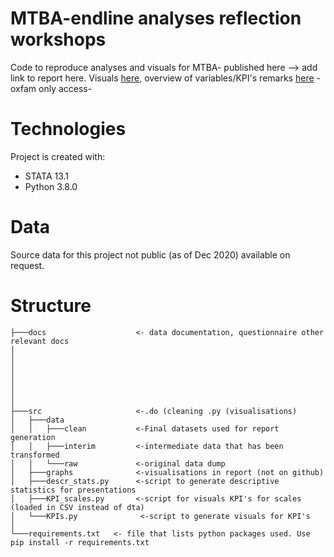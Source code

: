 # MTBA-endline analyses reflection workshops

Code to reproduce analyses and visuals for MTBA- published here <add link> --> add link to report here. Visuals [here](https://oxfam.box.com/s/u1gbv1prb8w0ia855mx5t4493fu762h2), overview of variables/KPI's remarks [here](https://oxfam.box.com/s/mfs6vpucwp8ucaw45a617clu2qjzfz9g) -oxfam only access-

# Technologies
Project is created with: 
- STATA 13.1
- Python 3.8.0 

# Data
Source data for this project not public (as of Dec 2020) available on request.

# Structure
```
├───docs                    <- data documentation, questionnaire other relevant docs
│   
│          
│   
│      
│      
│      
│   
├───src                     <-.do (cleaning .py (visualisations) 
│   ├───data                 
│   │   ├───clean           <-Final datasets used for report generation  
│   │   ├───interim         <-intermediate data that has been transformed 
│   │   └───raw             <-original data dump         
│   ├───graphs              <-visualisations in report (not on github)
│   ├───descr_stats.py      <-script to generate descriptive statistics for presentations
│   ├───KPI_scales.py       <-script for visuals KPI's for scales (loaded in CSV instead of dta)
│   └───KPIs.py              <-script to generate visuals for KPI's 
│
└───requirements.txt   <- file that lists python packages used. Use pip install -r requirements.txt
```






